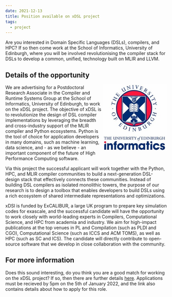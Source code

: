 ```yaml
---
date: 2021-12-13
title: Position available on xDSL project
tags:
  - project
---
```


Are you interested in Domain Specific Languages (DSLs), compilers, and HPC? If
so then come work at the School of Informatics, University of Edinburgh, where
you will be involved revolutionising the compiler stack for DSLs to develop a
common, unified, technology built on MLIR and LLVM.

## Details of the opportunity

<img src="/assets/img/uoe_informatics.jpg" width="200" align=right>

We are advertising for a Postdoctoral Research Associate in the Compiler and
Runtime Systems Group at the School of Informatics, University of Edinburgh, to
work on the xDSL project. The objective of xDSL is to revolutionize the design
of DSL compiler implementations by leveraging the breadth and cross-industry
support of the MLIR compiler and Python ecosystems. Python is the tool of choice
for application developers in many domains, such as machine learning, data
science, and - as we believe - an important component of the future of High
Performance Computing software. 

Via this project the successful applicant will work together with the Python,
HPC, and MLIR compiler communities to build a next-generation DSL-design stack
that effectively connects these communities. Instead of building DSL compilers
as isolated monolithic towers, the purpose of our research is to design a
toolbox that enables developers to build DSLs using a rich ecosystem of shared
intermediate representations and optimizations.

xDSl is funded by ExCALIBUR, a large UK program to prepare key simulation codes
for exascale, and the successful candidate will have the opportunity to work
closely with world-leading experts in Compilers, Computational Science, and HPC
from academia and industry. We aim for high-impact publications at the top
venues in PL and Compilation (such as PLDI and CGO), Computational Science (such
as ICCS and ACM TOMS), as well as HPC (such as SC and ICS). The candidate will
directly contribute to open-source software that we develop in close
collaboration with the community.

## For more information

Does this sound interesting, do you think you are a good match for working on
the xDSL project? If so, then there are further details
[here](https://elxw.fa.em3.oraclecloud.com/hcmUI/CandidateExperience/en/sites/CX_1001/job/2586/).
Applications must be recieved by 5pm on the 5th of January 2022, and the link
also contains details about how to apply for this role.

